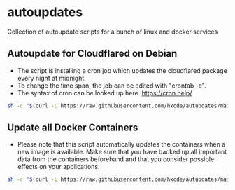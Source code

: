 # autoupdates
Collection of autoupdate scripts for a bunch of linux and docker services

## Autoupdate for Cloudflared on Debian
- The script is installing a cron job which updates the cloudflared package every night at midnight.
- To change the time span, the job can be edited with "crontab -e". 
- The syntax of cron can be looked up here. https://cron.help/

```bash
sh -c "$(curl -L https://raw.githubusercontent.com/hxcde/autupdates/main/deb-flared-update.sh)"
```

## Update all Docker Containers
- Please note that this script automatically updates the containers when a new image is available. Make sure that you have backed up all important data from the containers beforehand and that you consider possible effects on your applications.

```bash
sh -c "$(curl -L https://raw.githubusercontent.com/hxcde/autupdates/main/update_docker_containers.sh)"
```
